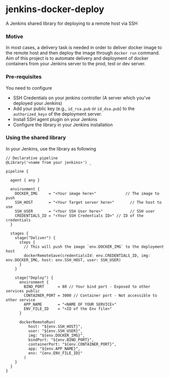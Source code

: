 # jenkins-docker-deploy
A Jenkins shared library for deploying to a remote host via SSH

### Motive

In most cases, a delivery task is needed in order to deliver docker image to the remote host and then deploy the image through `docker run` command.
Aim of this project is to automate delivery and deployment of docker containers from your Jenkins server to the prod, test or dev server.

### Pre-requisites

You need to configure
* SSH Credentials on your jenkins controller (A server which you've deployed your Jenkins)
* Add your public key (e.g., `id_rsa.pub` or `id_dsa.pub`) to the `authorized_keys` of the deployment server.
* Install SSH agent plugin on your Jenkins
* Configure the library in your Jenkins installation

### Using the shared library

In your Jenkins, use the library as following

```jenkins
// Declarative pipeline
@Library('<name from your jenkins>') _

pipeline {

  agent { any }

  environment {
    DOCKER_IMG     = "<Your image here>"             // The image to push
    SSH_HOST       = "<Your Target server here>"       // The host to use
    SSH_USER       = "<Your SSH User here>"            // SSH user 
    CREDENTIALS_ID = "<Your SSH Credentials ID>" // ID of the credentials
  }

  stages {  
    stage("Deliver") {
      steps {
        // This will push the image `env.DOCKER_IMG` to the deployment host
        dockerRemoteSave(credentialsId: env.CREDENTIALS_ID, img: env.DOCKER_IMG, host: env.SSH_HOST, user: SSH_USER)
      }
    }
  
    stage("Deploy") {
      environment {
        BIND_PORT      = 80 // Your bind port - Exposed to other services public
        CONTAINER_PORT = 3000 // Container port - Not accessible to other service
        APP_NAME       = "<NAME OF YOUR SERVICE>"
        ENV_FILE_ID    = "<ID of the Env file>"
      }
      
      dockerRemoteRun(
          host: "${env.SSH_HOST}",
          user: "${env.SSH_USER}",
          img: "${env.DOCKER_IMG}",
          bindPort: "${env.BIND_PORT}",
          containerPort: "${env.CONTAINER_PORT}",
          app: "${env.APP_NAME}",
          env: "{env.ENV_FILE_ID}"
        )
    }
  }
}
```
